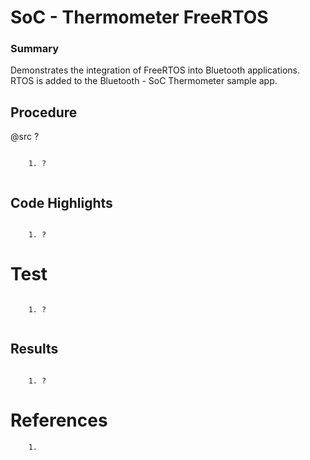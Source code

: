 # SoC - Thermometer FreeRTOS

### Summary

Demonstrates the integration of FreeRTOS into Bluetooth applications. RTOS is added to the Bluetooth - SoC Thermometer sample app.


## Procedure

@src ?

```

	1. ?
	
```

## Code Highlights

```

	1. ?
```

# Test

```

	1. ?
	
```

## Results

```

	1. ?

```

# References

```
    1. 

```
